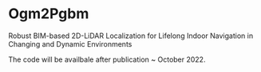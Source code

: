 # Ogm2Pgbm
Robust BIM-based 2D-LiDAR Localization for Lifelong Indoor Navigation in Changing and Dynamic Environments 

The code will be availbale after publication ~ October 2022.

